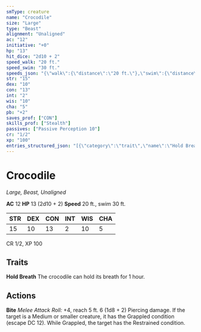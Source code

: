 ```yaml
---
smType: creature
name: "Crocodile"
size: "Large"
type: "Beast"
alignment: "Unaligned"
ac: "12"
initiative: "+0"
hp: "13"
hit_dice: "2d10 + 2"
speed_walk: "20 ft."
speed_swim: "30 ft."
speeds_json: "{\"walk\":{\"distance\":\"20 ft.\"},\"swim\":{\"distance\":\"30 ft.\"}}"
str: "15"
dex: "10"
con: "13"
int: "2"
wis: "10"
cha: "5"
pb: "+2"
saves_prof: ["CON"]
skills_prof: ["Stealth"]
passives: ["Passive Perception 10"]
cr: "1/2"
xp: "100"
entries_structured_json: "[{\"category\":\"trait\",\"name\":\"Hold Breath\",\"text\":\"The crocodile can hold its breath for 1 hour.\"},{\"category\":\"action\",\"name\":\"Bite\",\"text\":\"*Melee Attack Roll:* +4, reach 5 ft. 6 (1d8 + 2) Piercing damage. If the target is a Medium or smaller creature, it has the Grappled condition (escape DC 12). While Grappled, the target has the Restrained condition.\",\"kind\":\"Melee Attack Roll\",\"to_hit\":\"+4\",\"range\":\"5 ft\",\"damage\":\"6 (1d8 + 2) Piercing\"}]"
---
```


# Crocodile
*Large, Beast, Unaligned*

**AC** 12
**HP** 13 (2d10 + 2)
**Speed** 20 ft., swim 30 ft.

| STR | DEX | CON | INT | WIS | CHA |
| --- | --- | --- | --- | --- | --- |
| 15 | 10 | 13 | 2 | 10 | 5 |

CR 1/2, XP 100

## Traits

**Hold Breath**
The crocodile can hold its breath for 1 hour.

## Actions

**Bite**
*Melee Attack Roll:* +4, reach 5 ft. 6 (1d8 + 2) Piercing damage. If the target is a Medium or smaller creature, it has the Grappled condition (escape DC 12). While Grappled, the target has the Restrained condition.
